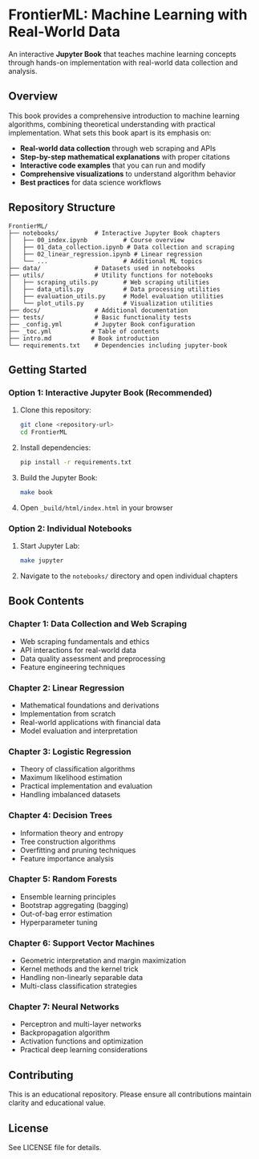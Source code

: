 # FrontierML: Machine Learning with Real-World Data

An interactive **Jupyter Book** that teaches machine learning concepts through hands-on implementation with real-world data collection and analysis.

## Overview

This book provides a comprehensive introduction to machine learning algorithms, combining theoretical understanding with practical implementation. What sets this book apart is its emphasis on:

- **Real-world data collection** through web scraping and APIs
- **Step-by-step mathematical explanations** with proper citations
- **Interactive code examples** that you can run and modify
- **Comprehensive visualizations** to understand algorithm behavior
- **Best practices** for data science workflows

## Repository Structure

```
FrontierML/
├── notebooks/          # Interactive Jupyter Book chapters
│   ├── 00_index.ipynb          # Course overview
│   ├── 01_data_collection.ipynb # Data collection and scraping
│   ├── 02_linear_regression.ipynb # Linear regression
│   └── ...                     # Additional ML topics
├── data/               # Datasets used in notebooks
├── utils/              # Utility functions for notebooks
│   ├── scraping_utils.py       # Web scraping utilities
│   ├── data_utils.py           # Data processing utilities
│   ├── evaluation_utils.py     # Model evaluation utilities
│   └── plot_utils.py           # Visualization utilities
├── docs/               # Additional documentation
├── tests/              # Basic functionality tests
├── _config.yml         # Jupyter Book configuration
├── _toc.yml           # Table of contents
├── intro.md           # Book introduction
└── requirements.txt    # Dependencies including jupyter-book
```

## Getting Started

### Option 1: Interactive Jupyter Book (Recommended)

1. Clone this repository:

   ```bash
   git clone <repository-url>
   cd FrontierML
   ```

2. Install dependencies:

   ```bash
   pip install -r requirements.txt
   ```

3. Build the Jupyter Book:

   ```bash
   make book
   ```

4. Open `_build/html/index.html` in your browser

### Option 2: Individual Notebooks

1. Start Jupyter Lab:

   ```bash
   make jupyter
   ```

2. Navigate to the `notebooks/` directory and open individual chapters

## Book Contents

### Chapter 1: Data Collection and Web Scraping
- Web scraping fundamentals and ethics
- API interactions for real-world data
- Data quality assessment and preprocessing
- Feature engineering techniques

### Chapter 2: Linear Regression
- Mathematical foundations and derivations
- Implementation from scratch
- Real-world applications with financial data
- Model evaluation and interpretation

### Chapter 3: Logistic Regression
- Theory of classification algorithms
- Maximum likelihood estimation
- Practical implementation and evaluation
- Handling imbalanced datasets

### Chapter 4: Decision Trees
- Information theory and entropy
- Tree construction algorithms
- Overfitting and pruning techniques
- Feature importance analysis

### Chapter 5: Random Forests
- Ensemble learning principles
- Bootstrap aggregating (bagging)
- Out-of-bag error estimation
- Hyperparameter tuning

### Chapter 6: Support Vector Machines
- Geometric interpretation and margin maximization
- Kernel methods and the kernel trick
- Handling non-linearly separable data
- Multi-class classification strategies

### Chapter 7: Neural Networks
- Perceptron and multi-layer networks
- Backpropagation algorithm
- Activation functions and optimization
- Practical deep learning considerations

## Contributing

This is an educational repository. Please ensure all contributions maintain clarity and educational value.

## License

See LICENSE file for details.
